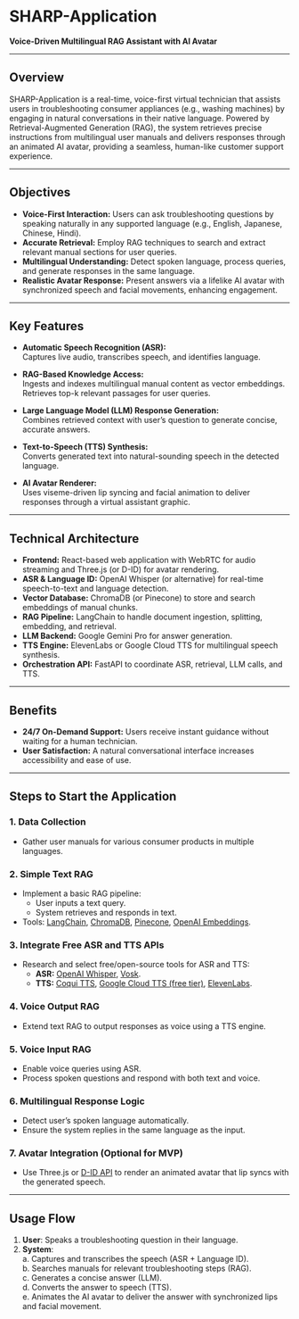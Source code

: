 # SHARP-Application

**Voice-Driven Multilingual RAG Assistant with AI Avatar**

---

## Overview

SHARP-Application is a real-time, voice-first virtual technician that assists users in troubleshooting consumer appliances (e.g., washing machines) by engaging in natural conversations in their native language. Powered by Retrieval-Augmented Generation (RAG), the system retrieves precise instructions from multilingual user manuals and delivers responses through an animated AI avatar, providing a seamless, human-like customer support experience.

---

## Objectives

- **Voice-First Interaction:** Users can ask troubleshooting questions by speaking naturally in any supported language (e.g., English, Japanese, Chinese, Hindi).
- **Accurate Retrieval:** Employ RAG techniques to search and extract relevant manual sections for user queries.
- **Multilingual Understanding:** Detect spoken language, process queries, and generate responses in the same language.
- **Realistic Avatar Response:** Present answers via a lifelike AI avatar with synchronized speech and facial movements, enhancing engagement.

---

## Key Features

- **Automatic Speech Recognition (ASR):**  
  Captures live audio, transcribes speech, and identifies language.

- **RAG-Based Knowledge Access:**  
  Ingests and indexes multilingual manual content as vector embeddings. Retrieves top-k relevant passages for user queries.

- **Large Language Model (LLM) Response Generation:**  
  Combines retrieved context with user’s question to generate concise, accurate answers.

- **Text-to-Speech (TTS) Synthesis:**  
  Converts generated text into natural-sounding speech in the detected language.

- **AI Avatar Renderer:**  
  Uses viseme-driven lip syncing and facial animation to deliver responses through a virtual assistant graphic.

---

## Technical Architecture

- **Frontend:** React-based web application with WebRTC for audio streaming and Three.js (or D-ID) for avatar rendering.
- **ASR & Language ID:** OpenAI Whisper (or alternative) for real-time speech-to-text and language detection.
- **Vector Database:** ChromaDB (or Pinecone) to store and search embeddings of manual chunks.
- **RAG Pipeline:** LangChain to handle document ingestion, splitting, embedding, and retrieval.
- **LLM Backend:** Google Gemini Pro for answer generation.
- **TTS Engine:** ElevenLabs or Google Cloud TTS for multilingual speech synthesis.
- **Orchestration API:** FastAPI to coordinate ASR, retrieval, LLM calls, and TTS.

---

## Benefits

- **24/7 On-Demand Support:** Users receive instant guidance without waiting for a human technician.
- **User Satisfaction:** A natural conversational interface increases accessibility and ease of use.

---

## Steps to Start the Application

### 1. Data Collection
- Gather user manuals for various consumer products in multiple languages.

### 2. Simple Text RAG
- Implement a basic RAG pipeline:
  - User inputs a text query.
  - System retrieves and responds in text.
- Tools: [LangChain](https://python.langchain.com/), [ChromaDB](https://www.trychroma.com/), [Pinecone](https://www.pinecone.io/), [OpenAI Embeddings](https://platform.openai.com/docs/guides/embeddings).

### 3. Integrate Free ASR and TTS APIs
- Research and select free/open-source tools for ASR and TTS:
  - **ASR:** [OpenAI Whisper](https://github.com/openai/whisper), [Vosk](https://alphacephei.com/vosk/).
  - **TTS:** [Coqui TTS](https://github.com/coqui-ai/TTS), [Google Cloud TTS (free tier)](https://cloud.google.com/text-to-speech), [ElevenLabs](https://elevenlabs.io/).

### 4. Voice Output RAG
- Extend text RAG to output responses as voice using a TTS engine.

### 5. Voice Input RAG
- Enable voice queries using ASR.
- Process spoken questions and respond with both text and voice.

### 6. Multilingual Response Logic
- Detect user’s spoken language automatically.
- Ensure the system replies in the same language as the input.

### 7. Avatar Integration (Optional for MVP)
- Use Three.js or [D-ID API](https://www.d-id.com/) to render an animated avatar that lip syncs with the generated speech.

---

## Usage Flow

1. **User**: Speaks a troubleshooting question in their language.
2. **System**:  
   a. Captures and transcribes the speech (ASR + Language ID).  
   b. Searches manuals for relevant troubleshooting steps (RAG).  
   c. Generates a concise answer (LLM).  
   d. Converts the answer to speech (TTS).  
   e. Animates the AI avatar to deliver the answer with synchronized lips and facial movement.

